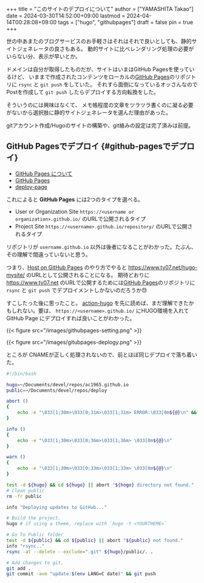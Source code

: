 +++
title = "このサイトのデプロイについて"
author = ["YAMASHITA Takao"]
date = 2024-03-30T14:52:00+09:00
lastmod = 2024-04-14T00:28:08+09:00
tags = ["hugo", "githubpages"]
draft = false
pin = true
+++

世の中あまたのブログサービスのお手軽さはそれはそれで良いとしても、静的サイトジェネレータの良さもある。
動的サイトに比べレンダリング処理の必要がいらない分、表示が早いとか。

ドメインは自分が取得したものだが、サイトはいまはGitHub Pagesを使っているけど、
いままで作成されたコンテンツをローカルの[GitHub Pages](https://github.com/ac1965/ac1965.github.io)のリポジトリに `rsync` と `git push` をしていた。
それすら面倒になっているオッさんなのでPostを作成して `git push` したらデプロイする方向転換をした。

そういうのには興味はなくて、
メモ帳程度の文章をツラツラ書くのに凝る必要がないから選択肢に静的サイトジェネレータを選んだ理由があった。

gitアカウント作成/Hugoのサイトの構築や、git絡みの設定は完了済みは前提。


## GitHub Pagesでデプロイ {#github-pagesでデプロイ}

-   [GitHub Pages について](https://docs.github.com/ja/pages/getting-started-with-github-pages/about-github-pages)
-   [GitHub Pages](https://pages.github.com)
-   [deploy-page](https://github.com/actions/deploy-pages)

これによると **GitHub Pages** には2つのタイプを選べる。

-   User or Organization Site
    `https://<username or organization>.github.io/` のURLで公開されるタイプ
-   Project Site
    `https://<username>.github.io/repository/` のURLで公開されるタイプ

リポジトリが `username.github.io` 以外は後者になることがわかった。たぶん、その理解で間違っていないと思う。

つまり、[Host on GitHub Pages](https://gohugo.io/hosting-and-deployment/hosting-on-github/) のやり方でやると <https://www.ty07.net/hugo-mysite/> のURLとして公開されることになる。
期待どおりに <https://www.ty07.net> のURLで公開するためには[GitHub Pages](https://github.com/ac1965/ac1965.github.io)のリポジトリに `rsync` と `git push`
でデプロイメントしかないのだろうか😓

すこしたった後に思ったこと。
[action-hugo](https://github.com/peaceiris/actions-hugo) を先に読めば、まだ理解できたかもしれない。要は、 `https://<username>.github.io/` にHUGO環境を入れて
GitHub Page にデプロイすれば良いことがわかった。

{{< figure src="/images/githubpages-setting.png" >}}

{{< figure src="/images/gitubpages-deplogy.png" >}}

ところが CNAMEが正しく処理されないので、前とほぼ同じデプロイで落ち着いた。

```sh
#!/bin/bash

hugo=~/Documents/devel/repos/ac1965.github.io
public=~/Documents/devel/repos/deploy

abort ()
{
    echo -e "\033[1;30m>\033[0;31m>\033[1;31m> ERROR:\033[0m${@}\n" && exit
}

info ()
{
    echo -e "\033[1;30m>\033[0;36m>\033[1;36m> \033[0m${@}\n"
}

warn ()
{
    echo -e "\033[1;30m>\033[0;33m>\033[1;33m> \033[0m${@}\n"
}

test -d ${hugo} && cd ${hugo} || abort "${hogo} directory not found."
# clean public
rm -fr public

info "Deploying updates to GitHub..."

# Build the project.
hugo # if using a theme, replace with `hugo -t <YOURTHEME>`

# Go To Public folder
test -d ${public} && cd ${public} || abort "${public} not found."
info "rsync.."
rsync -at --delete --exclude=".git" ${hugo}/public/. .

# Add changes to git.
git add .
git commit -avm "update:$(env LANG=C date)" && git push
```
